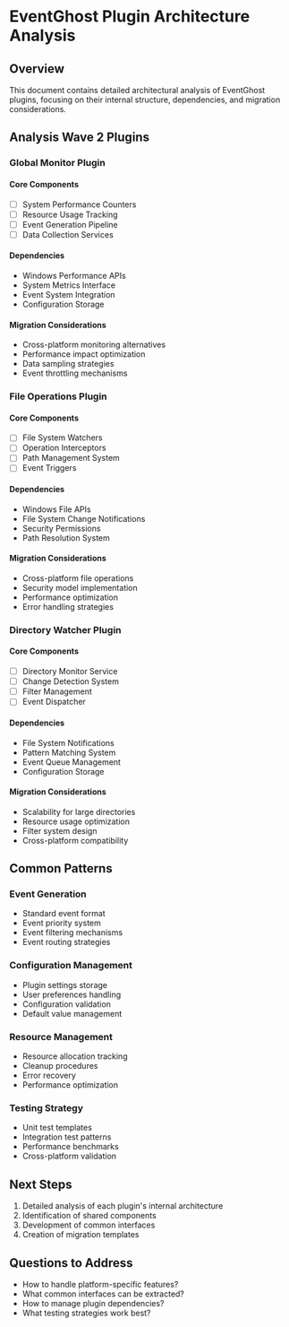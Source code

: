 # EventGhost Plugin Architecture Analysis

## Overview
This document contains detailed architectural analysis of EventGhost plugins, focusing on their internal structure, dependencies, and migration considerations.

## Analysis Wave 2 Plugins

### Global Monitor Plugin
#### Core Components
- [ ] System Performance Counters
- [ ] Resource Usage Tracking
- [ ] Event Generation Pipeline
- [ ] Data Collection Services

#### Dependencies
- Windows Performance APIs
- System Metrics Interface
- Event System Integration
- Configuration Storage

#### Migration Considerations
- Cross-platform monitoring alternatives
- Performance impact optimization
- Data sampling strategies
- Event throttling mechanisms

### File Operations Plugin
#### Core Components
- [ ] File System Watchers
- [ ] Operation Interceptors
- [ ] Path Management System
- [ ] Event Triggers

#### Dependencies
- Windows File APIs
- File System Change Notifications
- Security Permissions
- Path Resolution System

#### Migration Considerations
- Cross-platform file operations
- Security model implementation
- Performance optimization
- Error handling strategies

### Directory Watcher Plugin
#### Core Components
- [ ] Directory Monitor Service
- [ ] Change Detection System
- [ ] Filter Management
- [ ] Event Dispatcher

#### Dependencies
- File System Notifications
- Pattern Matching System
- Event Queue Management
- Configuration Storage

#### Migration Considerations
- Scalability for large directories
- Resource usage optimization
- Filter system design
- Cross-platform compatibility

## Common Patterns
### Event Generation
- Standard event format
- Event priority system
- Event filtering mechanisms
- Event routing strategies

### Configuration Management
- Plugin settings storage
- User preferences handling
- Configuration validation
- Default value management

### Resource Management
- Resource allocation tracking
- Cleanup procedures
- Error recovery
- Performance optimization

### Testing Strategy
- Unit test templates
- Integration test patterns
- Performance benchmarks
- Cross-platform validation

## Next Steps
1. Detailed analysis of each plugin's internal architecture
2. Identification of shared components
3. Development of common interfaces
4. Creation of migration templates

## Questions to Address
- How to handle platform-specific features?
- What common interfaces can be extracted?
- How to manage plugin dependencies?
- What testing strategies work best? 